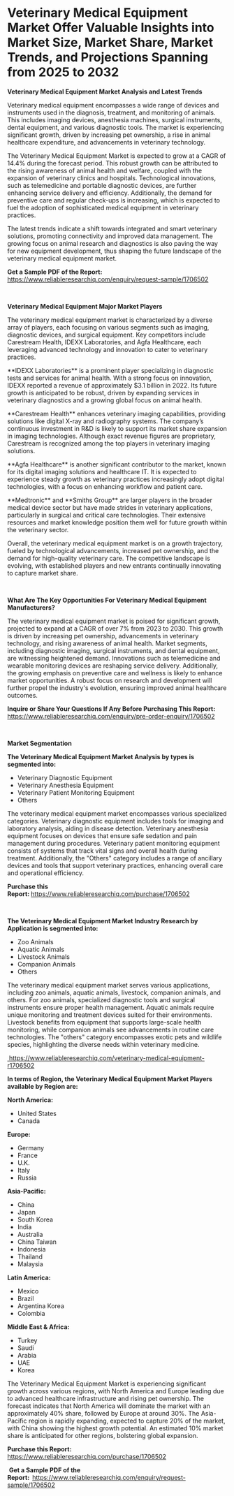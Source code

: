 <p><h1>Veterinary Medical Equipment Market Offer Valuable Insights into Market Size, Market Share, Market Trends, and Projections Spanning from 2025 to 2032</h1></p><p><strong>Veterinary Medical Equipment Market Analysis and Latest Trends</strong></p>
<p><p>Veterinary medical equipment encompasses a wide range of devices and instruments used in the diagnosis, treatment, and monitoring of animals. This includes imaging devices, anesthesia machines, surgical instruments, dental equipment, and various diagnostic tools. The market is experiencing significant growth, driven by increasing pet ownership, a rise in animal healthcare expenditure, and advancements in veterinary technology.</p><p>The Veterinary Medical Equipment Market is expected to grow at a CAGR of 14.4% during the forecast period. This robust growth can be attributed to the rising awareness of animal health and welfare, coupled with the expansion of veterinary clinics and hospitals. Technological innovations, such as telemedicine and portable diagnostic devices, are further enhancing service delivery and efficiency. Additionally, the demand for preventive care and regular check-ups is increasing, which is expected to fuel the adoption of sophisticated medical equipment in veterinary practices.</p><p>The latest trends indicate a shift towards integrated and smart veterinary solutions, promoting connectivity and improved data management. The growing focus on animal research and diagnostics is also paving the way for new equipment development, thus shaping the future landscape of the veterinary medical equipment market.</p></p>
<p><strong>Get a Sample PDF of the Report:&nbsp;</strong> <a href="https://www.reliableresearchiq.com/enquiry/request-sample/1706502?utm_campaign=3307&utm_medium=2&utm_source=Github&utm_content=ia&utm_term=13042025&utm_id=veterinary-medical-equipment">https://www.reliableresearchiq.com/enquiry/request-sample/1706502</a></p>
<p>&nbsp;</p>
<p><strong>Veterinary Medical Equipment Major Market Players</strong></p>
<p><p>The veterinary medical equipment market is characterized by a diverse array of players, each focusing on various segments such as imaging, diagnostic devices, and surgical equipment. Key competitors include Carestream Health, IDEXX Laboratories, and Agfa Healthcare, each leveraging advanced technology and innovation to cater to veterinary practices.</p><p>**IDEXX Laboratories** is a prominent player specializing in diagnostic tests and services for animal health. With a strong focus on innovation, IDEXX reported a revenue of approximately $3.1 billion in 2022. Its future growth is anticipated to be robust, driven by expanding services in veterinary diagnostics and a growing global focus on animal health.</p><p>**Carestream Health** enhances veterinary imaging capabilities, providing solutions like digital X-ray and radiography systems. The company’s continuous investment in R&D is likely to support its market share expansion in imaging technologies. Although exact revenue figures are proprietary, Carestream is recognized among the top players in veterinary imaging solutions.</p><p>**Agfa Healthcare** is another significant contributor to the market, known for its digital imaging solutions and healthcare IT. It is expected to experience steady growth as veterinary practices increasingly adopt digital technologies, with a focus on enhancing workflow and patient care.</p><p>**Medtronic** and **Smiths Group** are larger players in the broader medical device sector but have made strides in veterinary applications, particularly in surgical and critical care technologies. Their extensive resources and market knowledge position them well for future growth within the veterinary sector.</p><p>Overall, the veterinary medical equipment market is on a growth trajectory, fueled by technological advancements, increased pet ownership, and the demand for high-quality veterinary care. The competitive landscape is evolving, with established players and new entrants continually innovating to capture market share.</p></p>
<p>&nbsp;</p>
<p><strong>What Are The Key Opportunities For Veterinary Medical Equipment Manufacturers?</strong></p>
<p><p>The veterinary medical equipment market is poised for significant growth, projected to expand at a CAGR of over 7% from 2023 to 2030. This growth is driven by increasing pet ownership, advancements in veterinary technology, and rising awareness of animal health. Market segments, including diagnostic imaging, surgical instruments, and dental equipment, are witnessing heightened demand. Innovations such as telemedicine and wearable monitoring devices are reshaping service delivery. Additionally, the growing emphasis on preventive care and wellness is likely to enhance market opportunities. A robust focus on research and development will further propel the industry's evolution, ensuring improved animal healthcare outcomes.</p></p>
<p><strong>Inquire or Share Your Questions If Any Before Purchasing This Report:</strong> <a href="https://www.reliableresearchiq.com/enquiry/pre-order-enquiry/1706502?utm_campaign=3307&utm_medium=2&utm_source=Github&utm_content=ia&utm_term=13042025&utm_id=veterinary-medical-equipment">https://www.reliableresearchiq.com/enquiry/pre-order-enquiry/1706502</a></p>
<p>&nbsp;</p>
<p><strong>Market Segmentation</strong></p>
<p><strong>The Veterinary Medical Equipment Market Analysis by types is segmented into:</strong></p>
<p><ul><li>Veterinary Diagnostic Equipment</li><li>Veterinary Anesthesia Equipment</li><li>Veterinary Patient Monitoring Equipment</li><li>Others</li></ul></p>
<p><p>The veterinary medical equipment market encompasses various specialized categories. Veterinary diagnostic equipment includes tools for imaging and laboratory analysis, aiding in disease detection. Veterinary anesthesia equipment focuses on devices that ensure safe sedation and pain management during procedures. Veterinary patient monitoring equipment consists of systems that track vital signs and overall health during treatment. Additionally, the "Others" category includes a range of ancillary devices and tools that support veterinary practices, enhancing overall care and operational efficiency.</p></p>
<p><strong>Purchase this Report:&nbsp;</strong><a href="https://www.reliableresearchiq.com/purchase/1706502?utm_campaign=3307&utm_medium=2&utm_source=Github&utm_content=ia&utm_term=13042025&utm_id=veterinary-medical-equipment">https://www.reliableresearchiq.com/purchase/1706502</a></p>
<p>&nbsp;</p>
<p><strong>The Veterinary Medical Equipment Market Industry Research by Application is segmented into:</strong></p>
<p><ul><li>Zoo Animals</li><li>Aquatic Animals</li><li>Livestock Animals</li><li>Companion Animals</li><li>Others</li></ul></p>
<p><p>The veterinary medical equipment market serves various applications, including zoo animals, aquatic animals, livestock, companion animals, and others. For zoo animals, specialized diagnostic tools and surgical instruments ensure proper health management. Aquatic animals require unique monitoring and treatment devices suited for their environments. Livestock benefits from equipment that supports large-scale health monitoring, while companion animals see advancements in routine care technologies. The "others" category encompasses exotic pets and wildlife species, highlighting the diverse needs within veterinary medicine.</p></p>
<p><a href="https://www.reliableresearchiq.com/veterinary-medical-equipment-r1706502?utm_campaign=3307&utm_medium=2&utm_source=Github&utm_content=ia&utm_term=13042025&utm_id=veterinary-medical-equipment">&nbsp;https://www.reliableresearchiq.com/veterinary-medical-equipment-r1706502</a></p>
<p><strong>In terms of Region, the Veterinary Medical Equipment Market Players available by Region are:</strong></p>
<p>
    <p> <strong> North America: </strong>
        <ul>
            <li>United States</li>
            <li>Canada</li>
        </ul>
        </p> 
    <p> <strong> Europe: </strong>
        <ul>
            <li>Germany</li>
            <li>France</li>
            <li>U.K.</li>
            <li>Italy</li>
            <li>Russia</li>
        </ul>
        </p> 
    <p> <strong> Asia-Pacific: </strong>
        <ul>
            <li>China</li>
            <li>Japan</li>
            <li>South Korea</li>
            <li>India</li>
            <li>Australia</li>
            <li>China Taiwan</li>
            <li>Indonesia</li>
            <li>Thailand</li>
            <li>Malaysia</li>
        </ul>
        </p> 
    <p> <strong> Latin America: </strong>
        <ul>
            <li>Mexico</li>
            <li>Brazil</li>
            <li>Argentina Korea</li>
            <li>Colombia</li>
        </ul>
        </p> 
    <p> <strong> Middle East & Africa: </strong>
        <ul>
            <li>Turkey</li>
            <li>Saudi</li>
            <li>Arabia</li>
            <li>UAE</li>
            <li>Korea</li>
        </ul>
    </p>
    </p>
<p><p>The Veterinary Medical Equipment Market is experiencing significant growth across various regions, with North America and Europe leading due to advanced healthcare infrastructure and rising pet ownership. The forecast indicates that North America will dominate the market with an approximately 40% share, followed by Europe at around 30%. The Asia-Pacific region is rapidly expanding, expected to capture 20% of the market, with China showing the highest growth potential. An estimated 10% market share is anticipated for other regions, bolstering global expansion.</p></p>
<p><strong>Purchase this Report: </strong><a href="https://www.reliableresearchiq.com/purchase/1706502?utm_campaign=3307&utm_medium=2&utm_source=Github&utm_content=ia&utm_term=13042025&utm_id=veterinary-medical-equipment">https://www.reliableresearchiq.com/purchase/1706502</a></p>
<p>&nbsp;<strong>Get a Sample PDF of the Report:&nbsp;&nbsp;</strong><a href="https://www.reliableresearchiq.com/enquiry/request-sample/1706502?utm_campaign=3307&utm_medium=2&utm_source=Github&utm_content=ia&utm_term=13042025&utm_id=veterinary-medical-equipment">https://www.reliableresearchiq.com/enquiry/request-sample/1706502</a></p>
<p><strong></strong></p>
<p><p></p><p></p><p></p></p>